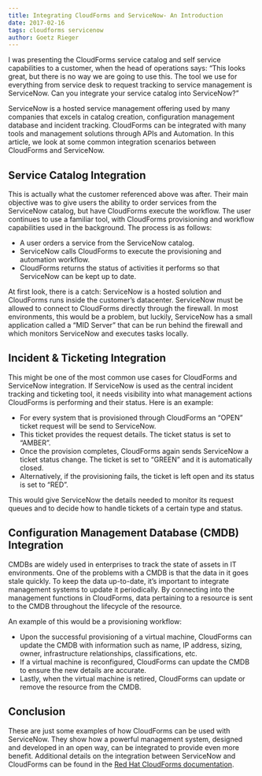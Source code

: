 ```yaml
---     
title: Integrating CloudForms and ServiceNow- An Introduction
date: 2017-02-16
tags: cloudforms servicenow
author: Goetz Rieger
---
```


I was presenting the CloudForms service catalog and self service capabilities to a customer, when the head of operations says: “This looks great, but there is no way we are going to use this. The tool we use for everything from service desk to request tracking to service management is ServiceNow. Can you integrate your service catalog into ServiceNow?”

ServiceNow is a hosted service management offering used by many companies that excels in catalog creation, configuration management database and incident tracking. CloudForms can be integrated with many tools and management solutions through APIs and Automation. In this article, we look at some common integration scenarios between CloudForms and ServiceNow.

## Service Catalog Integration ##

This is actually what the customer referenced above was after. Their main objective was to give users the ability to order services from the ServiceNow catalog, but have CloudForms execute the workflow. The user continues to use a familiar tool, with CloudForms provisioning and workflow capabilities used in the background. The process is as follows:

* A user orders a service from the ServiceNow catalog.
* ServiceNow calls CloudForms to execute the provisioning and automation workflow.
* CloudForms returns the status of activities it performs so that ServiceNow can be kept up to date.

At first look, there is a catch: ServiceNow is a hosted solution and CloudForms runs inside the customer’s datacenter. ServiceNow must be allowed to connect to CloudForms directly through the firewall. In most environments, this would be a problem, but luckily, ServiceNow has a small application called a “MID Server” that can be run behind the firewall and which monitors ServiceNow and executes tasks locally.

## Incident & Ticketing Integration ##

This might be one of the most common use cases for CloudForms and ServiceNow integration. If ServiceNow is used as the central incident tracking and ticketing tool, it needs visibility into what management actions CloudForms is performing and their status. Here is an example:

* For every system that is provisioned through CloudForms an “OPEN” ticket request will be send to ServiceNow.
* This ticket provides the request details. The ticket status is set to “AMBER”.
* Once the provision completes, CloudForms again sends ServiceNow a ticket status change. The ticket is set to “GREEN” and it is automatically closed.
* Alternatively, if the provisioning fails, the ticket is left open and its status is set to “RED”.

This would give ServiceNow the details needed to monitor its request queues and to decide how to handle tickets of a certain type and status.

## Configuration Management Database (CMDB) Integration ##

CMDBs are widely used in enterprises to track the state of assets in IT environments. One of the problems with a CMDB is that the data in it goes stale quickly. To keep the data up-to-date, it’s important to integrate management systems to update it periodically. By connecting into the management functions in CloudForms, data pertaining to a resource is sent to the CMDB throughout the lifecycle of the resource.

An example of this would be a provisioning workflow:

* Upon the successful provisioning of a virtual machine, CloudForms can update the CMDB with information such as name, IP address, sizing, owner, infrastructure relationships, classifications, etc.
* If a virtual machine is reconfigured, CloudForms can update the CMDB to ensure the new details are accurate.
* Lastly, when the virtual machine is retired, CloudForms can update or remove the resource from the CMDB.

## Conclusion ##

These are just some examples of how CloudForms can be used with ServiceNow. They show how a powerful management system, designed and developed in an open way, can be integrated to provide even more benefit.
Additional details on the integration between ServiceNow and CloudForms can be found in the [Red Hat CloudForms documentation](<https://access.redhat.com/documentation/en-us/red_hat_cloudforms/4.2/html-single/integration_with_servicenow/index>).
